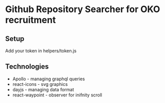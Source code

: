 # Github Repository Searcher for OKO recruitment

## Setup

Add your token in helpers/token.js

## Technologies

- Apollo - managing graphql queries
- react-icons - svg graphics
- dayjs - managing data format
- react-waypoint - observer for inifnity scroll